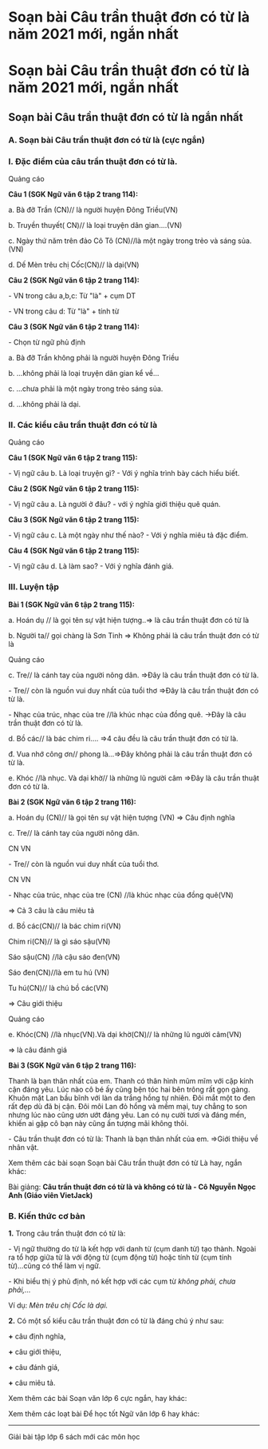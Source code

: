 # Soạn bài Câu trần thuật đơn có từ là năm 2021 mới, ngắn nhất

# Soạn bài Câu trần thuật đơn có từ là năm 2021 mới, ngắn nhất

## Soạn bài Câu trần thuật đơn có từ là ngắn nhất

### **A. Soạn bài Câu trần thuật đơn có từ là (cực ngắn)**

### I. Đặc điểm của câu trần thuật đơn có từ là.

Quảng cáo

**Câu 1 (SGK Ngữ văn 6 tập 2 trang 114):**

a. Bà đỡ Trần (CN)// là người huyện Đông Triều(VN)

b. Truyền thuyết( CN)// là loại truyện dân gian....(VN)

c. Ngày thứ năm trên đảo Cô Tô (CN)//là một ngày trong trẻo và sáng sủa.(VN)

d. Dế Mèn trêu chị Cốc(CN)// là dại(VN)

**Câu 2 (SGK Ngữ văn 6 tập 2 trang 114):**

\- VN trong câu a,b,c: Từ "là" + cụm DT

\- VN trong câu d: Từ "là" + tính từ

**Câu 3 (SGK Ngữ văn 6 tập 2 trang 114):**

\- Chọn từ ngữ phủ định

a. Bà đỡ Trần không phải là người huyện Đông Triều

b. ...không phải là loại truyện dân gian kể về...

c. ...chưa phải là một ngày trong trẻo sáng sủa.

d. ...không phải là dại.

### II. Các kiểu câu trần thuật đơn có từ là

Quảng cáo

**Câu 1 (SGK Ngữ văn 6 tập 2 trang 115):**

\- Vị ngữ câu b. Là loại truyện gì? - Với ý nghĩa trình bày cách hiểu biết.

**Câu 2 (SGK Ngữ văn 6 tập 2 trang 115):**

\- Vị ngữ câu a. Là người ở đâu? - với ý nghĩa giới thiệu quê quán.

**Câu 3 (SGK Ngữ văn 6 tập 2 trang 115):**

\- Vị ngữ câu c. Là một ngày như thế nào? - Với ý nghĩa miêu tả đặc điểm.

**Câu 4 (SGK Ngữ văn 6 tập 2 trang 115):**

\- Vị ngữ câu d. Là làm sao? - Với ý nghĩa đánh giá.

### III. Luyện tập

**Bài 1 (SGK Ngữ văn 6 tập 2 trang 115):**

a. Hoán dụ // là gọi tên sự vật hiện tượng..=> là câu trần thuật đơn có từ là

b. Người ta// gọi chàng là Sơn Tinh => Không phải là câu trần thuật đơn có từ là

Quảng cáo

c. Tre// là cánh tay của người nông dân. =>Đây là câu trần thuật đơn có từ là.

\- Tre// còn là nguồn vui duy nhất của tuổi thơ =>Đây là câu trần thuật đơn có từ là.

\- Nhạc của trúc, nhạc của tre //là khúc nhạc của đồng quê. ->Đây là câu trần thuật đơn có từ là.

d. Bồ các// là bác chim ri.... =>4 câu đều là câu trần thuật đơn có từ là.

đ. Vua nhớ công ơn// phong là...=>Đây không phải là câu trần thuật đơn có từ là.

e. Khóc //là nhục. Và dại khờ// là những lũ người câm =>Đây là câu trần thuật đơn có từ là.

**Bài 2 (SGK Ngữ văn 6 tập 2 trang 116):**

a. Hoán dụ (CN)// là gọi tên sự vật hiện tượng (VN) => Câu định nghĩa

c. Tre// là cánh tay của người nông dân.

CN VN

\- Tre// còn là nguồn vui duy nhất của tuổi thơ.

CN VN

\- Nhạc của trúc, nhạc của tre (CN) //là khúc nhạc của đồng quê(VN)

=> Cả 3 câu là câu miêu tả

d. Bồ các(CN)// là bác chim ri(VN)

Chim ri(CN)// là gì sáo sậu(VN)

Sáo sậu(CN) //là cậu sáo đen(VN)

Sáo đen(CN)//là em tu hú (VN)

Tu hú(CN)// là chú bồ các(VN)

=> Câu giới thiệu

Quảng cáo

e. Khóc(CN) //là nhục(VN).Và dại khờ(CN)// là những lũ người câm(VN)

=> là câu đánh giá

**Bài 3 (SGK Ngữ văn 6 tập 2 trang 116):**

Thanh là bạn thân nhất của em. Thanh có thân hình mũm mĩm với cặp kính cận đáng yêu. Lúc nào cô bé ấy cũng bện tóc hai bên trông rất gọn gàng. Khuôn mặt Lan bầu bĩnh với làn da trắng hồng tự nhiên. Đôi mắt một to đen rất đẹp dù đã bị cận. Đôi môi Lan đỏ hồng và mềm mại, tuy chẳng to son nhưng lúc nào cũng ươn ướt đáng yêu. Lan có nụ cười tươi và đáng mến, khiến ai gặp cô bạn này cũng ấn tượng mãi không thôi.

\- Câu trần thuật đơn có từ là: Thanh là bạn thân nhất của em. =>Giới thiệu về nhân vật.

Xem thêm các bài soạn Soạn bài Câu trần thuật đơn có từ Là hay, ngắn khác:

Bài giảng: **Câu trần thuật đơn có từ là và không có từ là - Cô Nguyễn Ngọc Anh (Giáo viên VietJack)**

### **B. Kiến thức cơ bản**

**1.** Trong câu trần thuật đơn có từ là:

\- Vị ngữ thường do từ là kết hợp với danh từ (cụm danh từ) tạo thành. Ngoài ra tổ hợp giữa từ là với động từ (cụm động từ) hoặc tính từ (cụm tính từ)...cũng có thể làm vị ngữ.

\- Khi biểu thị ý phủ định, nó kết hợp với các cụm từ _không phải, chưa phải,…_

Ví dụ: _Mèn trêu chị Cốc là dại._

**2.** Có một số kiểu câu trần thuật đơn có từ là đáng chú ý như sau: 

**+** câu định nghĩa, 

**+** câu giới thiệu, 

**+** câu đánh giá, 

**+** câu miêu tả.

Xem thêm các bài Soạn văn lớp 6 cực ngắn, hay khác:

Xem thêm các loạt bài Để học tốt Ngữ văn lớp 6 hay khác:

* * *

Giải bài tập lớp 6 sách mới các môn học
